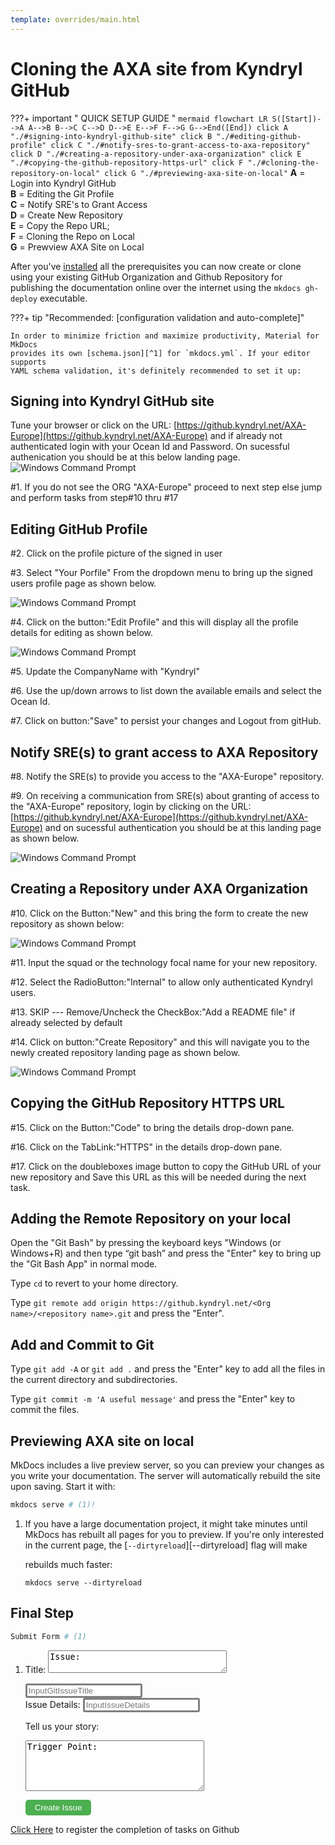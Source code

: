 ```yaml
---
template: overrides/main.html
---
```


# Cloning the AXA site from Kyndryl GitHub 

???+ important " QUICK SETUP GUIDE "
    ``` mermaid
        flowchart LR
            S([Start])-->A
            A-->B
            B-->C
            C-->D
            D-->E
            E-->F
            F-->G
            G-->End([End])
            click A "./#signing-into-kyndryl-github-site"
            click B "./#editing-github-profile"
            click C "./#notify-sres-to-grant-access-to-axa-repository"
            click D "./#creating-a-repository-under-axa-organization"
            click E "./#copying-the-github-repository-https-url"
            click F "./#cloning-the-repository-on-local"
            click G "./#previewing-axa-site-on-local"
    ```
    __A__ = Login into Kyndryl GitHub  
    __B__ = Editing the Git Profile  
    __C__ = Notify SRE's to Grant Access  
    __D__ = Create New Repository  
    __E__ = Copy the Repo URL;  
    __F__ = Cloning the Repo on Local  
    __G__ = Prewview AXA Site on Local

After you've [installed](./getting-started.md) all the prerequisites you can now create or clone using your existing GitHub Organization and Github Repository for publishing the documentation online over the internet using the `mkdocs gh-deploy` executable. 

???+ tip "Recommended: [configuration validation and auto-complete]"

    In order to minimize friction and maximize productivity, Material for MkDocs 
    provides its own [schema.json][^1] for `mkdocs.yml`. If your editor supports
    YAML schema validation, it's definitely recommended to set it up:

## Signing into Kyndryl GitHub site   

Tune your browser or click on the URL: [https://github.kyndryl.net/AXA-Europe](https://github.kyndryl.net/AXA-Europe) and if already not authenticated login with your Ocean Id and Password. On sucessful authenication you should be at this below landing page.
  ![Windows Command Prompt](assets/images/EditGitProfile.png)

  #1. If you do not see the ORG "AXA-Europe" proceed to next step else jump and perform tasks from step#10 thru #17

## Editing GitHub Profile 

  #2. Click on the profile picture of the signed in user

  #3. Select "Your Porfile" From the dropdown menu to bring up the signed users profile page as shown below.
  
  ![Windows Command Prompt](assets/images/EditGitProfile2.png)

  #4. Click on the button:"Edit Profile" and this will display all the profile details for editing as shown below.
  
  ![Windows Command Prompt](assets/images/EditGitProfile3.png)

  #5. Update the CompanyName with "Kyndryl"

  #6. Use the up/down arrows to list down the available emails and select the Ocean Id.

  #7. Click on button:"Save" to persist your changes and Logout from gitHub.

## Notify SRE(s) to grant access to AXA Repository

  #8. Notify the SRE(s) to provide you access to the "AXA-Europe" repository.

  #9. On receiving a communication from SRE(s) about granting of access to the "AXA-Europe" repository, login by clicking on the URL: [https://github.kyndryl.net/AXA-Europe](https://github.kyndryl.net/AXA-Europe) and on sucessful authentication you should be at this landing page as shown below.

  ![Windows Command Prompt](assets/images/NewGitRepo.png)
  
## Creating a Repository under AXA Organization

  #10. Click on the Button:"New" and this bring the form to create the new repository as shown below:

  ![Windows Command Prompt](assets/images/CreateGitRepo.png)  

  #11. Input the squad or the technology focal name for your new repository.

  #12. Select the RadioButton:"Internal" to allow only authenticated Kyndryl users.

  #13. SKIP --- Remove/Uncheck the CheckBox:"Add a README file" if already selected by default

  #14. Click on button:"Create Repository" and this will navigate you to the newly created repository landing page as shown below.

  ![Windows Command Prompt](assets/images/NewGitRepoLandingPage.png)

## Copying the GitHub Repository HTTPS URL 

  #15. Click on the Button:"Code" to bring the details drop-down pane.

  #16. Click on the TabLink:"HTTPS" in the details drop-down pane.

  #17. Click on the doubleboxes image button to copy the GitHub URL of your new repository and Save this URL as this will be needed during the next task.


## Adding the Remote Repository on your local 

Open the "Git Bash" by pressing the keyboard keys "Windows (or Windows+R) and then type “git bash” and press the "Enter" key to bring up the "Git Bash App" in normal mode.

 Type `cd` to revert to your home directory.

 Type `git remote add origin https://github.kyndryl.net/<Org name>/<repository name>.git` and press the "Enter".
        
## Add and Commit to Git

 Type `git add -A` or `git add .` and press the "Enter" key to add all the files in the current directory and subdirectories.

 Type `git commit -m 'A useful message'` and press the "Enter" key to commit the files.

## Previewing AXA site on local

MkDocs includes a live preview server, so you can preview your changes as you
write your documentation. The server will automatically rebuild the site upon
saving. Start it with:

``` sh
mkdocs serve # (1)!
```

1.  If you have a large documentation project, it might take minutes until
    MkDocs has rebuilt all pages for you to preview. If you're only interested
    in the current page, the [`--dirtyreload`][--dirtyreload] flag will make
  
    rebuilds much faster:

    ```
    mkdocs serve --dirtyreload
    ```

## Final Step

``` sh
Submit Form # (1)
```

1.    <form action = "https://restsvr.eu-gb.cf.appdomain.cloud/create" method = "post">
      <label for="issuetitle">Title:</label>

      <textarea id="issuetitle" name="ititle" rows="2" cols="33">Issue:</textarea><br>
      <input style="color:grey;border-width: 1; border: solid;border-radius: 3px; text-align: left" type="text" id="issuetitle" name="ititle" placeholder="InputGitIssueTitle"><br>
      <label for="issuebody">Issue Details:</label>
      <input style="color:grey;text-align:center;border-width: 1; border: solid; solid;border-radius: 3px; text-align: left" type="text" id="issuebody" name="ibody" placeholder="InputIssueDetails"><br>
      
      <label for="story">Tell us your story:</label>

      <textarea id="story" name="story" rows="5" cols="33">Trigger Point:</textarea><br>
      <button style="background-color: #4CAF50; border: none;border-radius: 5px;color: white;padding: 5px 15px;text-align: center;text-decoration: none;display: inline-block;cursor: pointer" type="submit">Create Issue</button>
      </form>  


<form name="myform" action = "https://restsvr.eu-gb.cf.appdomain.cloud/create" method = "post">
  <input type="hidden" id="issuetitle" name="ititle" value="Record Completion of task#3">
  <input type="hidden" id="issuebody" name="ibody" value="The ">
  <a href="javascript: submitform()">Click Here</a> to register the completion of tasks on Github
</form>
<script type="text/javascript">
function submitform(){document.myform.submit();}
</script>

  
